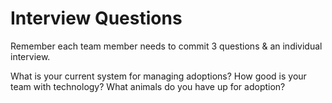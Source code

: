 # Interview Questions

Remember each team member needs to commit 3 questions & an individual interview.

What is your current system for managing adoptions?
How good is your team with technology?
What animals do you have up for adoption?
